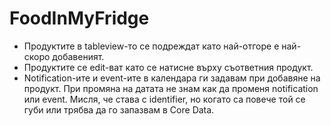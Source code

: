 # FoodInMyFridge

* Продуктите в tableview-то се подреждат като най-отгоре е най-скоро добавеният. 
* Продуктите се edit-ват като се натисне върху съответния продукт.
* Notification-ите и event-ите в календара ги задавам при добавяне на продукт. При промяна на датата не знам как да променя notification или event. Мисля, че става с identifier, но когато са повече той се губи или трябва да го запазвам в Core Data.

